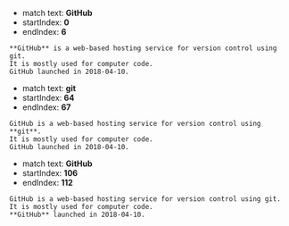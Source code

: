 
- match text: **GitHub**
- startIndex: **0**
- endIndex: **6**

```
**GitHub** is a web-based hosting service for version control using git.
It is mostly used for computer code.
GitHub launched in 2018-04-10.

```



- match text: **git**
- startIndex: **64**
- endIndex: **67**

```
GitHub is a web-based hosting service for version control using **git**.
It is mostly used for computer code.
GitHub launched in 2018-04-10.

```



- match text: **GitHub**
- startIndex: **106**
- endIndex: **112**

```
GitHub is a web-based hosting service for version control using git.
It is mostly used for computer code.
**GitHub** launched in 2018-04-10.

```

